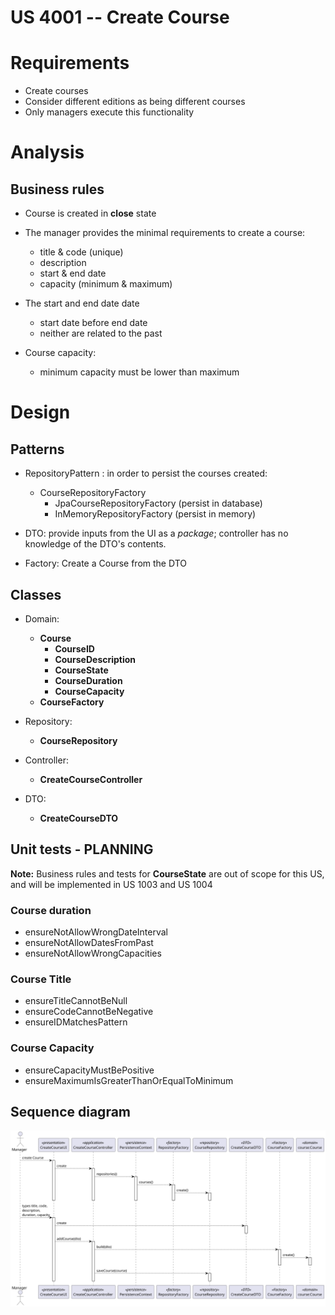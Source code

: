 US 4001 -- Create Course
========================================================

# Requirements
- Create courses
- Consider different editions as being different courses
- Only managers execute this functionality

# Analysis

## Business rules

- Course is created in **close** state

- The manager provides the minimal requirements to create a course:
    + title & code (unique)
    + description
    + start & end date
    + capacity (minimum & maximum)

- The start and end date date
    + start date before end date
    + neither are related to the past

- Course capacity:
    + minimum capacity must be lower than maximum


# Design

## Patterns
- RepositoryPattern : in order to persist the courses created:
  - CourseRepositoryFactory
    - JpaCourseRepositoryFactory (persist in database)
    - InMemoryRepositoryFactory (persist in memory)

- DTO: provide inputs from the UI as a *package*; controller has no knowledge of
the DTO's contents.

- Factory: Create a Course from the DTO
## Classes
- Domain:
    + **Course**
        * **CourseID**
        * **CourseDescription**
        * **CourseState**
        * **CourseDuration**
        * **CourseCapacity**
    + **CourseFactory**

- Repository:
    + **CourseRepository**

- Controller:
    + **CreateCourseController**

- DTO:
    + **CreateCourseDTO**


## Unit tests - PLANNING

**Note:** Business rules and tests for **CourseState** are out of scope for this US,
and will be implemented in US 1003 and US 1004
### Course duration
+ ensureNotAllowWrongDateInterval
+ ensureNotAllowDatesFromPast
+ ensureNotAllowWrongCapacities

### Course Title
- ensureTitleCannotBeNull
- ensureCodeCannotBeNegative
- ensureIDMatchesPattern

### Course Capacity
- ensureCapacityMustBePositive
- ensureMaximumIsGreaterThanOrEqualToMinimum

## Sequence diagram
![SD-US4001](./SD.svg)
